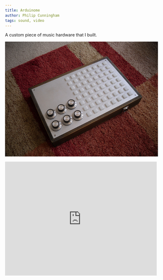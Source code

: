 ```yaml
---
title: Arduinome
author: Philip Cunningham
tags: sound, video
---
```


A custom piece of music hardware that I built.

![](/images/arduinome.jpg)

<iframe src="https://player.vimeo.com/video/13147753?portrait=0&amp;color=d9f2fc" width="500" height="375" frameborder="0" webkitAllowFullScreen mozallowfullscreen allowFullScreen></iframe>
